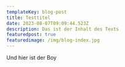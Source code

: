 ```yaml
---
templateKey: blog-post
title: Testtitel
date: 2023-08-07T09:09:44.523Z
description: Das ist der Inhalt des Texts
featuredpost: true
featuredimage: /img/blog-index.jpg
---
```

Und hier ist der Boy